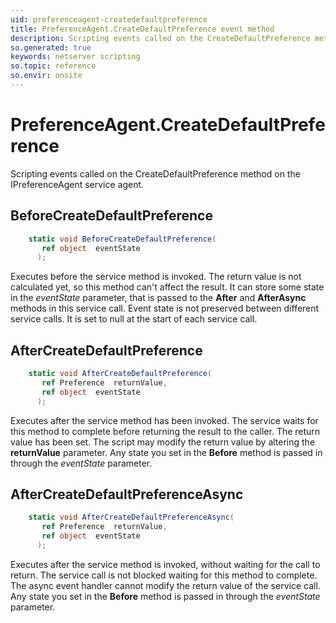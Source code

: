 ```yaml
---
uid: preferenceagent-createdefaultpreference
title: PreferenceAgent.CreateDefaultPreference event method
description: Scripting events called on the CreateDefaultPreference method on the PreferenceAgent service agent.
so.generated: true
keywords: netserver scripting
so.topic: reference
so.envir: onsite
---
```

# PreferenceAgent.CreateDefaultPreference

Scripting events called on the <see cref='M:IPreferenceAgent.CreateDefaultPreference'>CreateDefaultPreference</see> method on the <see cref='IPreferenceAgent'>IPreferenceAgent</see>  service agent.

## BeforeCreateDefaultPreference
```cs
    static void BeforeCreateDefaultPreference(
       ref object  eventState
      );
```
Executes before the service method is invoked.
The return value is not calculated yet, so this method can't affect the result.
It can store some state in the *eventState* parameter, that is passed to the **After** and **AfterAsync** methods in this service call.
Event state is not preserved between different service calls. It is set to null at the start of each service call.
## AfterCreateDefaultPreference
```cs
    static void AfterCreateDefaultPreference(
       ref Preference  returnValue,
       ref object  eventState
      );
```
Executes after the service method has been invoked. The service waits for this method to complete before returning the result to the caller.
The return value has been set. The script may modify the return value by altering the **returnValue** parameter.
Any state you set in the **Before** method is passed in through the *eventState* parameter.
## AfterCreateDefaultPreferenceAsync
```cs
    static void AfterCreateDefaultPreferenceAsync(
       ref Preference  returnValue,
       ref object  eventState
      );
```
Executes after the service method is invoked, without waiting for the call to return.
The service call is not blocked waiting for this method to complete.
The async event handler cannot modify the return value of the service call.
Any state you set in the **Before** method is passed in through the *eventState* parameter.

